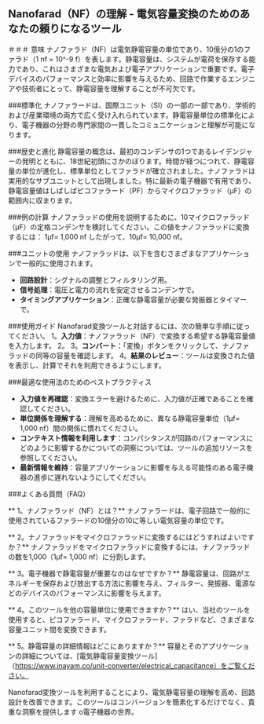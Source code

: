 ## Nanofarad（NF）の理解 - 電気容量変換のためのあなたの頼りになるツール

＃＃＃ 意味
ナノファラド（NF）は電気静電容量の単位であり、10億分の1のファラド（1 nf = 10^-9 f）を表します。静電容量は、システムが電荷を保存する能力であり、これはさまざまな電気および電子アプリケーションで重要です。電子デバイスのパフォーマンスと効率に影響を与えるため、回路で作業するエンジニアや技術者にとって、静電容量を理解することが不可欠です。

###標準化
ナノファラードは、国際ユニット（SI）の一部の一部であり、学術的および産業環境の両方で広く受け入れられています。静電容量単位の標準化により、電子機器の分野の専門家間の一貫したコミュニケーションと理解が可能になります。

###歴史と進化
静電容量の概念は、最初のコンデンサの1つであるレイデンジャーの発明とともに、18世紀初頭にさかのぼります。時間が経つにつれて、静電容量の単位が進化し、標準単位としてファラドが確立されました。ナノファラドは実用的なサブユニットとして出現しました。特に最新の電子機器で有用であり、静電容量値はしばしばピコファラード（PF）からマイクロファラッド（μF）の範囲内に収まります。

###例の計算
ナノファラッドの使用を説明するために、10マイクロファラッド（μF）の定格コンデンサを検討してください。この値をナノファラッドに変換するには：
1μf= 1,000 nf
したがって、10μf= 10,000 nf。

###ユニットの使用
ナノファラッドは、以下を含むさまざまなアプリケーションで一般的に使用されます。
-  **回路設計**：シグナルの調整とフィルタリング用。
-  **信号処理**：電圧と電力の流れを安定させるコンデンサで。
-  **タイミングアプリケーション**：正確な静電容量が必要な発振器とタイマーで。

###使用ガイド
Nanofarad変換ツールと対話するには、次の簡単な手順に従ってください。
1。**入力値**：ナノファラッド（NF）で変換する希望する静電容量値を入力します。
2。
3。**コンバート**：「変換」ボタンをクリックして、ナノファラッドの同等の容量を確認します。
4。**結果のレビュー**：ツールは変換された値を表示し、計算でそれを利用できるようにします。

###最適な使用法のためのベストプラクティス
-  **入力値を再確認**：変換エラーを避けるために、入力値が正確であることを確認してください。
-  **単位関係を理解する**：理解を高めるために、異なる静電容量単位（1μf= 1,000 nf）間の関係に慣れてください。
-  **コンテキスト情報を利用します**：コンパシタンスが回路のパフォーマンスにどのように影響するかについての洞察については、ツールの追加リソースを参照してください。
-  **最新情報を維持**：容量アプリケーションに影響を与える可能性のある電子機器の進歩に遅れないようにしてください。

###よくある質問（FAQ）

** 1。ナノファラッド（NF）とは？**
ナノファラードは、電子回路で一般的に使用されているファラードの10億分の10に等しい電気容量の単位です。

** 2。ナノファラッドをマイクロファラッドに変換するにはどうすればよいですか？**
ナノファラッドをマイクロファラッドに変換するには、ナノファラッドの数を1,000（1μf= 1,000 nf）に分割します。

** 3。電子機器で静電容量が重要なのはなぜですか？**
静電容量は、回路がエネルギーを保存および放出する方法に影響を与え、フィルター、発振器、電源などのデバイスのパフォーマンスに影響を与えます。

** 4。このツールを他の容量単位に使用できますか？**
はい、当社のツールを使用すると、ピコファラード、マイクロファラード、ファラドなど、さまざまな容量ユニット間を変換できます。

** 5。静電容量の詳細情報はどこにありますか？**
容量とそのアプリケーションの詳細については、[電気静電容量変換ツール]（https://www.inayam.co/unit-converter/electrical_capacitance）をご覧ください。

Nanofarad変換ツールを利用することにより、電気静電容量の理解を高め、回路設計を改善できます。このツールはコンバージョンを簡素化するだけでなく、貴重な洞察を提供します o電子機器の世界。